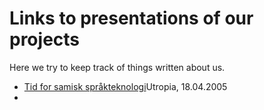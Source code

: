 Links to presentations of our projects
======================================

Here we try to keep track of things written about us.

-   [Tid for samisk
    språkteknologi](http://www.utropia.no/nyheter/2753.html)Utropia,
    18.04.2005
-
